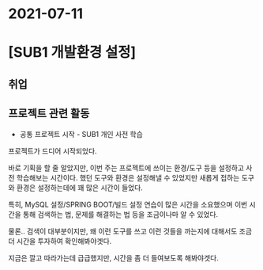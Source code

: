 # 2021-07-11

# [SUB1 개발환경 설정]

## 취업



## 프로젝트 관련 활동

- 공통 프로젝트 시작 - SUB1 개인 사전 학습

프로젝트가 드디어 시작되었다.

바로 기획을 할 줄 알았지만, 이번 주는 프로젝트에 쓰이는 환경/도구 등을 설정하고 사전 학습해보는 시간이다. 했던 도구와 환경은 설정해낼 수 있었지만 새롭게 접하는 도구와 환경은 설정하는데에 꽤 많은 시간이 들었다.

특히, MySQL 설정/SPRING BOOT/빌드 설정 연습이 많은 시간을 소요했으며 이번 시간을 통해 검색하는 법, 문제를 해결하는 법 등을 조금이나마 알 수 있었다.

물론.. 검색이 대부분이지만, 왜 이런 도구를 쓰고 이런 것들을 까는지에 대해서도 조금더 시간을 투자하여 확인해봐야겟다.

지금은 깔고 따라가는데 급급했지만, 시간을 좀 더 들여보도록 해봐야겟다.



